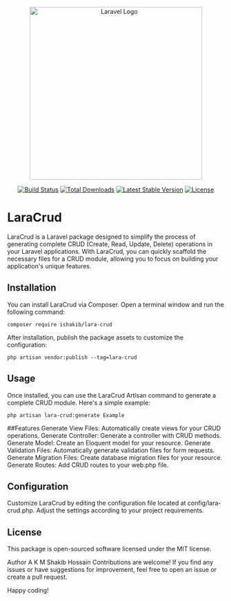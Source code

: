 <p align="center"><a href="https://laravel.com" target="_blank"><img src="https://raw.githubusercontent.com/laravel/art/master/logo-lockup/5%20SVG/2%20CMYK/1%20Full%20Color/laravel-logolockup-cmyk-red.svg" width="400" alt="Laravel Logo"></a></p>

<p align="center">
<a href="https://github.com/laravel/framework/actions"><img src="https://github.com/laravel/framework/workflows/tests/badge.svg" alt="Build Status"></a>
<a href="https://packagist.org/packages/laravel/framework"><img src="https://img.shields.io/packagist/dt/laravel/framework" alt="Total Downloads"></a>
<a href="https://packagist.org/packages/laravel/framework"><img src="https://img.shields.io/packagist/v/laravel/framework" alt="Latest Stable Version"></a>
<a href="https://packagist.org/packages/laravel/framework"><img src="https://img.shields.io/packagist/l/laravel/framework" alt="License"></a>
</p>

# LaraCrud

LaraCrud is a Laravel package designed to simplify the process of generating complete CRUD (Create, Read, Update, Delete) operations in your Laravel applications. With LaraCrud, you can quickly scaffold the necessary files for a CRUD module, allowing you to focus on building your application's unique features.

## Installation

You can install LaraCrud via Composer. Open a terminal window and run the following command:

```composer require ishakib/lara-crud```

After installation, publish the package assets to customize the configuration:

```php artisan vendor:publish --tag=lara-crud```

## Usage
Once installed, you can use the LaraCrud Artisan command to generate a complete CRUD module. Here's a simple example:

```php artisan lara-crud:generate Example```

##Features
Generate View Files: Automatically create views for your CRUD operations.
Generate Controller: Generate a controller with CRUD methods.
Generate Model: Create an Eloquent model for your resource.
Generate Validation Files: Automatically generate validation files for form requests.
Generate Migration Files: Create database migration files for your resource.
Generate Routes: Add CRUD routes to your web.php file.

## Configuration
Customize LaraCrud by editing the configuration file located at config/lara-crud.php. Adjust the settings according to your project requirements.

## License
This package is open-sourced software licensed under the MIT license.

Author
A K M Shakib Hossain
Contributions are welcome! If you find any issues or have suggestions for improvement, feel free to open an issue or create a pull request.

Happy coding!